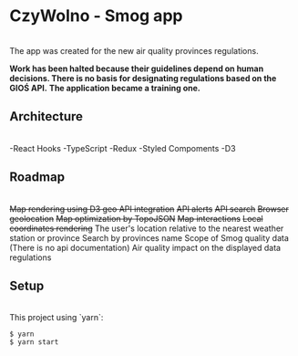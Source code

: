 # CzyWolno - Smog app
<br>
The app was created for the new air quality provinces regulations. 

**Work has been halted because their guidelines depend on human decisions. There is no basis for designating regulations based on the GIOŚ API.**
**The application became a training one.**

## Architecture
<br>
-React Hooks
-TypeScript
-Redux
-Styled Compoments
-D3

## Roadmap
<br>
<s>Map rendering using D3 geo </s>
<s>API integration</s>
<s>API alerts</s>
<s>API search</s>
<s>Browser geolocation</s>
<s>Map optimization by TopoJSON</s>
<s>Map interactions</s>
<s>Local coordinates rendering</s>
The user's location relative to the nearest weather station or province
Search by provinces name
Scope of Smog quality data (There is no api documentation)
Air quality impact on the displayed data regulations


## Setup
<br>
This project using `yarn`:

```
$ yarn
$ yarn start
```